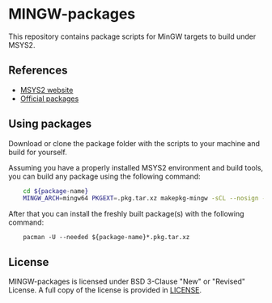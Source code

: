 # MINGW-packages

This repository contains package scripts for MinGW targets to build under MSYS2.

## References

- [MSYS2 website](https://www.msys2.org/)
- [Official packages](https://github.com/msys2/MINGW-packages)

## Using packages

Download or clone the package folder with the scripts to your machine and build for yourself.

Assuming you have a properly installed MSYS2 environment and build tools, you can build any package using the following command:
```sh
    cd ${package-name}
    MINGW_ARCH=mingw64 PKGEXT=.pkg.tar.xz makepkg-mingw -sCL --nosign --skippgpcheck --needed
```
After that you can install the freshly built package(s) with the following command:
```
    pacman -U --needed ${package-name}*.pkg.tar.xz
```

## License

MINGW-packages is licensed under BSD 3-Clause "New" or "Revised" License.
A full copy of the license is provided in [LICENSE](https://github.com/msys2/MINGW-packages/blob/master/LICENSE).
